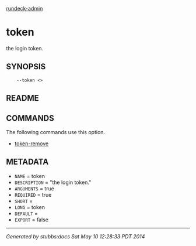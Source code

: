 [rundeck-admin](../../index.html)

# token

the login token.

## SYNOPSIS

        --token <>

## README



## COMMANDS

The following commands use this option.

* [token-remove](../../commands/token-remove/index.html)

## METADATA

* `NAME` = token
* `DESCRIPTION` = "the login token."
* `ARGUMENTS` = true
* `REQUIRED` = true
* `SHORT` = 
* `LONG` = token
* `DEFAULT` = 
* `EXPORT` = false

----

*Generated by stubbs:docs Sat May 10 12:28:33 PDT 2014*

